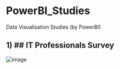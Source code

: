 # PowerBI_Studies
Data Visualisation Studies (by PowerBI)

 ## 1) ## IT Professionals Survey


  ![image](https://github.com/BedirK/PowerBI_Studies/assets/103532330/576661cf-15a1-40fa-945b-82c043ae5060)


  
